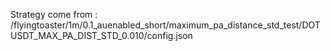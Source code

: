 Strategy come from : /flyingtoaster/1m/0.1_auenabled_short/maximum_pa_distance_std_test/DOTUSDT_MAX_PA_DIST_STD_0.010/config.json